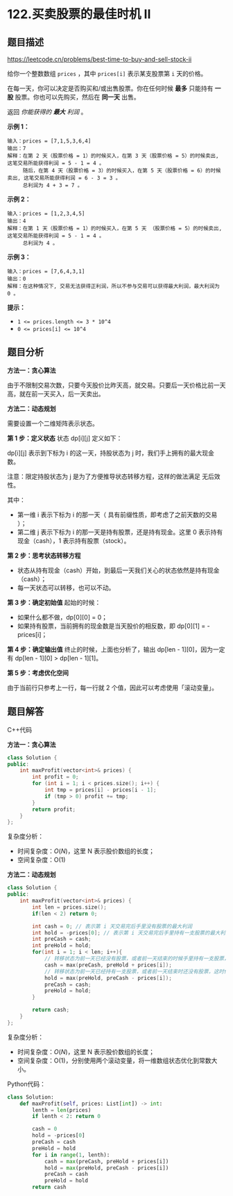 # 122.买卖股票的最佳时机 II

## 题目描述 

https://leetcode.cn/problems/best-time-to-buy-and-sell-stock-ii

给你一个整数数组 `prices` ，其中 `prices[i]` 表示某支股票第 `i` 天的价格。

在每一天，你可以决定是否购买和/或出售股票。你在任何时候 **最多** 只能持有 **一股** 股票。你也可以先购买，然后在 **同一天** 出售。

返回 *你能获得的 **最大** 利润* 。

 

**示例 1：**

```
输入：prices = [7,1,5,3,6,4]
输出：7
解释：在第 2 天（股票价格 = 1）的时候买入，在第 3 天（股票价格 = 5）的时候卖出, 这笔交易所能获得利润 = 5 - 1 = 4 。
     随后，在第 4 天（股票价格 = 3）的时候买入，在第 5 天（股票价格 = 6）的时候卖出, 这笔交易所能获得利润 = 6 - 3 = 3 。
     总利润为 4 + 3 = 7 。
```

**示例 2：**

```
输入：prices = [1,2,3,4,5]
输出：4
解释：在第 1 天（股票价格 = 1）的时候买入，在第 5 天 （股票价格 = 5）的时候卖出, 这笔交易所能获得利润 = 5 - 1 = 4 。
     总利润为 4 。
```

**示例 3：**

```
输入：prices = [7,6,4,3,1]
输出：0
解释：在这种情况下, 交易无法获得正利润，所以不参与交易可以获得最大利润，最大利润为 0 。
```

**提示：**

- `1 <= prices.length <= 3 * 10^4`
- `0 <= prices[i] <= 10^4`



## 题目分析

**方法一：贪心算法**

由于不限制交易次数，只要今天股价比昨天高，就交易。只要后一天价格比前一天高，就在前一天买入，后一天卖出。

**方法二：动态规划**

需要设置一个二维矩阵表示状态。

**第 1 步：定义状态**
状态 dp\[i][j] 定义如下：

dp\[i][j] 表示到下标为 i 的这一天，持股状态为 j 时，我们手上拥有的最大现金数。

注意：限定持股状态为 j 是为了方便推导状态转移方程，这样的做法满足 无后效性。

其中：

* 第一维 i 表示下标为 i 的那一天（ 具有前缀性质，即考虑了之前天数的交易 ）；
* 第二维 j 表示下标为 i 的那一天是持有股票，还是持有现金。这里 0 表示持有现金（cash），1 表示持有股票（stock）。

**第 2 步：思考状态转移方程**

- 状态从持有现金（cash）开始，到最后一天我们关心的状态依然是持有现金（cash）；
- 每一天状态可以转移，也可以不动。

**第 3 步：确定初始值**
起始的时候：

* 如果什么都不做，dp\[0][0] = 0；
* 如果持有股票，当前拥有的现金数是当天股价的相反数，即 dp\[0][1] = -prices[i]；

**第 4 步：确定输出值**
终止的时候，上面也分析了，输出 dp\[len - 1][0]，因为一定有 dp\[len - 1][0] > dp\[len - 1][1]。

**第 5 步：考虑优化空间**

由于当前行只参考上一行，每一行就 2 个值，因此可以考虑使用「滚动变量」。

## 题目解答

C++代码

**方法一：贪心算法**

```c++
class Solution {
public:
    int maxProfit(vector<int>& prices) {
        int profit = 0;
        for (int i = 1; i < prices.size(); i++) {
            int tmp = prices[i] - prices[i - 1];
            if (tmp > 0) profit += tmp;
        }
        return profit;
    }
};
```

复杂度分析：

* 时间复杂度：*O*(*N*)，这里 N 表示股价数组的长度；
* 空间复杂度：O(1)

**方法二：动态规划**

```c++
class Solution {
public:
    int maxProfit(vector<int>& prices) {
        int len = prices.size();
        if(len < 2) return 0;

        int cash = 0; // 表示第 i 天交易完后手里没有股票的最大利润
        int hold = -prices[0]; // 表示第 i 天交易完后手里持有一支股票的最大利润
        int preCash = cash;
        int preHold = hold;
        for(int i = 1; i < len; i++){
            // 转移状态为前一天已经没有股票，或者前一天结束的时候手里持有一支股票，这时候我们要将其卖出，并获得 prices[i] 的收益
            cash = max(preCash, preHold + prices[i]); 
            // 转移状态为前一天已经持有一支股票，或者前一天结束时还没有股票，这时候我们要将其买入，并减少 prices[i] 的收益
            hold = max(preHold, preCash - prices[i]);
            preCash = cash;
            preHold = hold;
        }

        return cash;
    }
};
```

复杂度分析：

* 时间复杂度：*O*(*N*)，这里 N 表示股价数组的长度；
* 空间复杂度：O(1)，分别使用两个滚动变量，将一维数组状态优化到常数大小。

Python代码：

```python
class Solution:
    def maxProfit(self, prices: List[int]) -> int:
        lenth = len(prices)
        if lenth < 2: return 0

        cash = 0
        hold = -prices[0]
        preCash = cash
        preHold = hold
        for i in range(1, lenth):
            cash = max(preCash, preHold + prices[i])
            hold = max(preHold, preCash - prices[i])
            preCash = cash
            preHold = hold
        return cash
```

